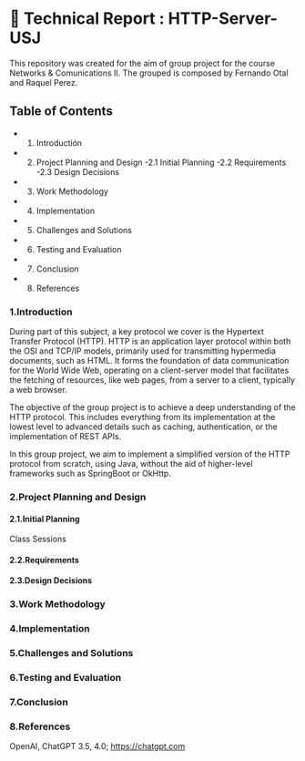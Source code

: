 # 📝 Technical Report : HTTP-Server-USJ
This repository was created for the aim of group project for the course Networks & Comunications II.
The grouped is composed by Fernando Otal and Raquel Perez.

## Table of Contents
   - 1. Introductión
   - 2. Project Planning and Design
     -2.1 Initial Planning
     -2.2 Requirements
     -2.3 Design Decisions
   - 3. Work Methodology
   - 4. Implementation
   - 5. Challenges and Solutions
   - 6. Testing and Evaluation 
   - 7. Conclusion 
   - 8. References

### 1.Introduction

During part of this subject, a key protocol we cover is the Hypertext Transfer Protocol (HTTP). HTTP is an application layer protocol within both the OSI and TCP/IP models, primarily used for transmitting hypermedia documents, such as HTML. It forms the foundation of data communication for the World Wide Web, operating on a client-server model that facilitates the fetching of resources, like web pages, from a server to a client, typically a web browser.

The objective of the group project is to achieve a deep understanding of the HTTP protocol. This includes everything from its implementation at the lowest level to advanced details such as caching, authentication, or the implementation of REST APIs.

In this group project, we aim to implement a simplified version of the HTTP protocol from scratch, using Java, without the aid of higher-level frameworks such as SpringBoot or OkHttp.

### 2.Project Planning and Design
  #### 2.1.Initial Planning
  Class Sessions
  #### 2.2.Requirements
  #### 2.3.Design Decisions

### 3.Work Methodology

### 4.Implementation

### 5.Challenges and Solutions

### 6.Testing and Evaluation

### 7.Conclusion

### 8.References
  OpenAI, ChatGPT 3.5, 4.0; https://chatgpt.com

